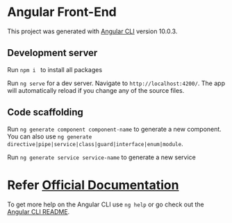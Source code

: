 # Angular Front-End

This project was generated with [Angular CLI](https://github.com/angular/angular-cli) version 10.0.3.

## Development server

Run `npm i ` to install all packages

Run `ng serve` for a dev server. Navigate to `http://localhost:4200/`. The app will automatically reload if you change any of the source files.

## Code scaffolding

Run `ng generate component component-name` to generate a new component. You can also use `ng generate directive|pipe|service|class|guard|interface|enum|module`.

Run `ng generate service service-name` to generate a new service


# Refer [Official Documentation](https://angular.io/docs)


To get more help on the Angular CLI use `ng help` or go check out the [Angular CLI README](https://github.com/angular/angular-cli/blob/master/README.md).
